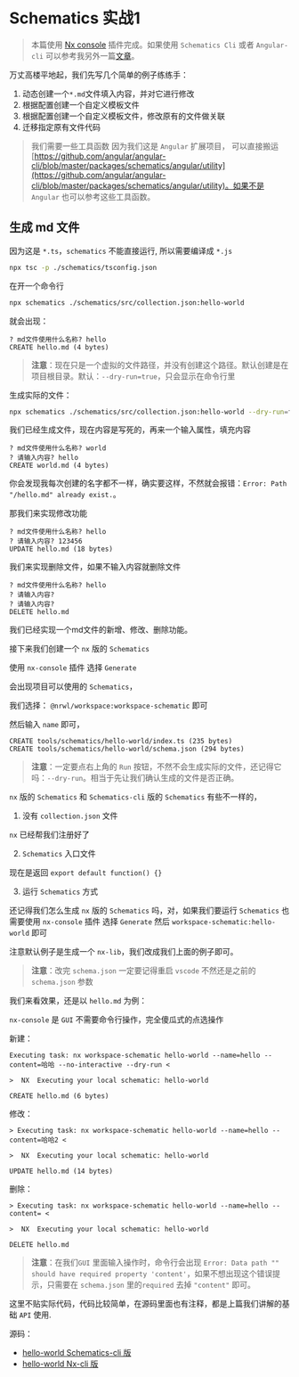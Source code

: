 # Schematics 实战1

> 本篇使用 [Nx console](https://github.com/nrwl/nx-console) 插件完成。如果使用 `Schematics Cli` 或者 `Angular-cli` 可以参考我另外一篇[文章](https://github.com/jiayisheji/blog/issues/28)。

万丈高楼平地起，我们先写几个简单的例子练练手：

1. 动态创建一个`*.md`文件填入内容，并对它进行修改
2. 根据配置创建一个自定义模板文件
3. 根据配置创建一个自定义模板文件，修改原有的文件做关联
4. 迁移指定原有文件代码

> 我们需要一些工具函数 因为我们这是 `Angular` 扩展项目， 可以直接搬运 [https://github.com/angular/angular-cli/blob/master/packages/schematics/angular/utility](https://github.com/angular/angular-cli/blob/master/packages/schematics/angular/utility)。如果不是 `Angular` 也可以参考这些工具函数。

## 生成 md 文件

因为这是 `*.ts`，`schematics` 不能直接运行, 所以需要编译成 `*.js`

```bash
npx tsc -p ./schematics/tsconfig.json
```

在开一个命令行

```bash
npx schematics ./schematics/src/collection.json:hello-world
```

就会出现：

```text
? md文件使用什么名称? hello
CREATE hello.md (4 bytes)
```

> **注意**：现在只是一个虚拟的文件路径，并没有创建这个路径。默认创建是在项目根目录。默认：`--dry-run=true`，只会显示在命令行里

生成实际的文件：

```bash
npx schematics ./schematics/src/collection.json:hello-world --dry-run=false
```

我们已经生成文件，现在内容是写死的，再来一个输入属性，填充内容

```text
? md文件使用什么名称? world
? 请输入内容? hello
CREATE world.md (4 bytes)
```

你会发现我每次创建的名字都不一样，确实要这样，不然就会报错：`Error: Path "/hello.md" already exist.`。

那我们来实现修改功能

```text
? md文件使用什么名称? hello
? 请输入内容? 123456
UPDATE hello.md (18 bytes)
```

我们来实现删除文件，如果不输入内容就删除文件

```text
? md文件使用什么名称? hello
? 请输入内容?
? 请输入内容?
DELETE hello.md
```

我们已经实现一个md文件的新增、修改、删除功能。

接下来我们创建一个 `nx` 版的 `Schematics`

使用 `nx-console` 插件 选择 `Generate`

会出现项目可以使用的 `Schematics`，

我们选择： `@nrwl/workspace:workspace-schematic` 即可

然后输入 `name` 即可，

```text
CREATE tools/schematics/hello-world/index.ts (235 bytes)
CREATE tools/schematics/hello-world/schema.json (294 bytes)
```

> **注意**：一定要点右上角的 `Run` 按钮，不然不会生成实际的文件，还记得它吗：`--dry-run`。相当于先让我们确认生成的文件是否正确。

`nx` 版的 `Schematics` 和 `Schematics-cli` 版的 `Schematics` 有些不一样的，

1. 没有 `collection.json` 文件

`nx` 已经帮我们注册好了

2. `Schematics` 入口文件

现在是返回 `export default function() {}`

3. 运行 `Schematics` 方式

还记得我们怎么生成 `nx` 版的 `Schematics` 吗，对，如果我们要运行 `Schematics` 也需要使用 `nx-console` 插件 选择 `Generate` 然后 `workspace-schematic:hello-world` 即可

注意默认例子是生成一个 `nx-lib`，我们改成我们上面的例子即可。

> **注意**：改完 `schema.json` 一定要记得重启 `vscode` 不然还是之前的 `schema.json` 参数

我们来看效果，还是以 `hello.md` 为例：

`nx-console` 是 `GUI` 不需要命令行操作，完全傻瓜式的点选操作

新建：

```text
Executing task: nx workspace-schematic hello-world --name=hello --content=哈哈 --no-interactive --dry-run <

>  NX  Executing your local schematic: hello-world

CREATE hello.md (6 bytes)
```

修改：

```text
> Executing task: nx workspace-schematic hello-world --name=hello --content=哈哈2 <

>  NX  Executing your local schematic: hello-world

UPDATE hello.md (14 bytes)
```

删除：

```text
> Executing task: nx workspace-schematic hello-world --name=hello --content= <

>  NX  Executing your local schematic: hello-world

DELETE hello.md
```

> **注意**：在我们`GUI` 里面输入操作时，命令行会出现 `Error: Data path "" should have required property 'content'`，如果不想出现这个错误提示，只需要在 `schema.json` 里的`required` 去掉 `"content"` 即可。

这里不贴实际代码，代码比较简单，在源码里面也有注释，都是上篇我们讲解的基础 `API` 使用.

源码：

- [hello-world Schematics-cli 版](../../../schematics/src/hello-world)
- [hello-world Nx-cli 版](../../../tools/schematics/hello-world)

